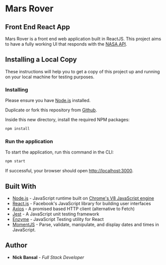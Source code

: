 # Mars Rover

## Front End React App

Mars Rover is a front end web application built in ReactJS. This project aims to have a fully working UI that responds with the [NASA API](https://images.nasa.gov/docs/images.nasa.gov_api_docs.pdf).

## Installing a Local Copy

These instructions will help you to get a copy of this project up and running on your local machine for testing purposes.

### Installing

Please ensure you have [Node.js](https://nodejs.org/en/download/) installed.

Duplicate or fork this repository from [Github](https://github.com/NickBansal/MarsRover).

Inside this new directory, install the required NPM packages:

```bash
npm install
```

### Run the application

To start the application, run this command in the CLI:

```bash
npm start
```

If successful, your browser should open [http://localhost:3000](http://localhost:3000).


## Built With

* [Node.js](https://nodejs.org/) - JavaScript runtime built on [Chrome's V8 JavaScript engine](https://developers.google.com/v8/)
* [React.js](https://reactjs.org/) - Facebook's JavaScript library for building user interfaces
* [Axios](https://www.npmjs.com/package/axios) - A promised based HTTP client (alternative to Fetch)
* [Jest](https://jestjs.io/) - A JavaScript unit testing framework
* [Enzyme](https://airbnb.io/enzyme/docs/api/) - JavaScript Testing utility for React 
* [MomentJS](https://momentjs.com/) - Parse, validate, manipulate, and display dates and times in JavaScript.

## Author

* **Nick Bansal** - *Full Stack Developer*